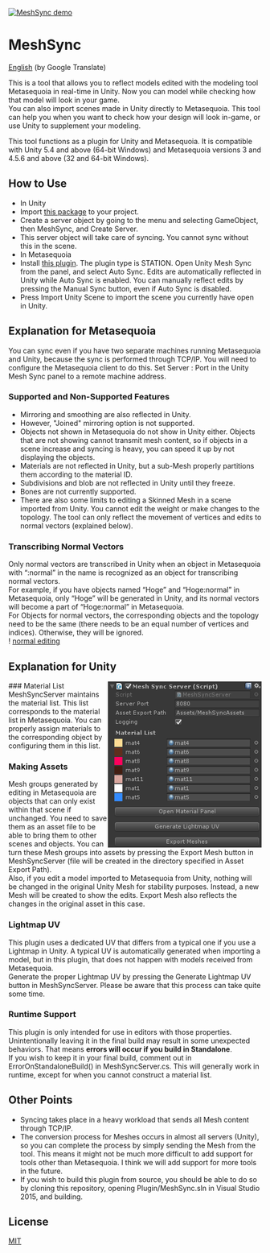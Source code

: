[![MeshSync demo](https://img.youtube.com/vi/vawI9BJ9AUY/0.jpg)](https://www.youtube.com/watch?v=vawI9BJ9AUY)
# MeshSync
[English](https://translate.google.com/translate?sl=ja&tl=en&u=https://github.com/unity3d-jp/MeshSync/) (by Google Translate)

This is a tool that allows you to reflect models edited with the modeling tool Metasequoia in real-time in Unity. Now you can model while checking how that model will look in your game.  
You can also import scenes made in Unity directly to Metasequoia. This tool can help you when you want to check how your design will look in-game, or use Unity to supplement your modeling.

This tool functions as a plugin for Unity and Metasequoia.
It is compatible with Unity 5.4 and above (64-bit Windows) and Metasequoia versions 3 and 4.5.6 and above (32 and 64-bit Windows).

## How to Use
- In Unity
 - Import [this package](https://github.com/unity3d-jp/MeshSync/releases/download/0.7.5/MeshSync.unitypackage) to your project.
 - Create a server object by going to the menu and selecting GameObject, then MeshSync, and Create Server.
 - This server object will take care of syncing. You cannot sync without this in the scene.
- In Metasequoia
 - Install [this plugin](https://github.com/unity3d-jp/MeshSync/releases/download/0.7.5/UnityMeshSync.for.Metasequoia.zip). The plugin type is STATION.
 Open Unity Mesh Sync from the panel, and select Auto Sync.
 Edits are automatically reflected in Unity while Auto Sync is enabled. You can manually reflect edits by pressing the Manual Sync button, even if Auto Sync is disabled.
  - Press Import Unity Scene to import the scene you currently have open in Unity.

## Explanation for Metasequoia

You can sync even if you have two separate machines running Metasequoia and Unity, because the sync is performed through TCP/IP. You will need to configure the Metasequoia client to do this. Set Server : Port in the Unity Mesh Sync panel to a remote machine address.

### Supported and Non-Supported Features
- Mirroring and smoothing are also reflected in Unity.
 - However, "Joined" mirroring option is not supported.
- Objects not shown in Metasequoia do not show in Unity either. Objects that are not showing cannot transmit mesh content, so if objects in a scene increase and syncing is heavy, you can speed it up by not displaying the objects.
- Materials are not reflected in Unity, but a sub-Mesh properly partitions them according to the material ID.
- Subdivisions and blob are not reflected in Unity until they freeze.
- Bones are not currently supported.
- There are also some limits to editing a Skinned Mesh in a scene imported from Unity. You cannot edit the weight or make changes to the topology. The tool can only reflect the movement of vertices and edits to normal vectors (explained below).

### Transcribing Normal Vectors
 Only normal vectors are transcribed in Unity when an object in Metasequoia with “:normal” in the name is recognized as an object for transcribing normal vectors.  
 For example, if you have objects named “Hoge” and “Hoge:normal” in Metasequoia, only “Hoge” will be generated in Unity, and its normal vectors will become a part of “Hoge:normal” in Metasequoia.  
 For Objects for normal vectors, the corresponding objects and the topology need to be the same (there needs to be an equal number of vertices and indices). Otherwise, they will be ignored.  
! [normal editing](doc/normal_editing.png)

## Explanation for Unity

<img align="right" src="doc/MeshSyncServer.png">
### Material List
MeshSyncServer maintains the material list.
This list corresponds to the material list in Metasequoia. You can properly assign materials to the corresponding object by configuring them in this list.

### Making Assets
Mesh groups generated by editing in Metasequoia are objects that can only exist within that scene if unchanged. You need to save them as an asset file to be able to bring them to other scenes and objects. You can turn these Mesh groups into assets by pressing the Export Mesh button in MeshSyncServer (file will be created in the directory specified in Asset Export Path).  
Also, if you edit a model imported to Metasequoia from Unity, nothing will be changed in the original Unity Mesh for stability purposes. Instead, a new Mesh will be created to show the edits. Export Mesh also reflects the changes in the original asset in this case.

### Lightmap UV
This plugin uses a dedicated UV that differs from a typical one if you use a Lightmap in Unity.
A typical UV is automatically generated when importing a model, but in this plugin, that does not happen with models received from Metasequoia.  
Generate the proper Lightmap UV by pressing the Generate Lightmap UV button in MeshSyncServer.
Please be aware that this process can take quite some time.

### Runtime Support
This plugin is only intended for use in editors with those properties. Unintentionally leaving it in the final build may result in some unexpected behaviors. That means **errors will occur if you build in Standalone**.  
If you wish to keep it in your final build, comment out in ErrorOnStandaloneBuild() in MeshSyncServer.cs. This will generally work in runtime, except for when you cannot construct a material list.

## Other Points
- Syncing takes place in a heavy workload that sends all Mesh content through TCP/IP.  
- The conversion process for Meshes occurs in almost all servers (Unity), so you can complete the process by simply sending the Mesh from the tool. This means it might not be much more difficult to add support for tools other than Metasequoia. I think we will add support for more tools in the future.  
- If you wish to build this plugin from source, you should be able to do so by cloning this repository, opening Plugin/MeshSync.sln in Visual Studio 2015, and building.  


## License
[MIT](LICENSE.txt)
